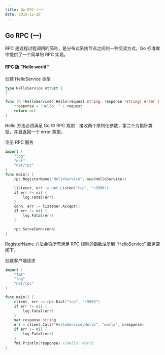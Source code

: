 ```yaml
---
title: Go RPC (一)
date: 2019-12-20
---
```



##  Go RPC (一)



RPC 是远程过程调用的简称，是分布式系统节点之间的一种交流方式。Go 标准库中提供了一个简单的 RPC 实现。



#### RPC 版 “Hello world“

创建 HelloService 类型

```go
type HelloService struct {
}

func (h *HelloService) Hello(request string, response *string) error {
	*response = "Hello: " + request
	return nil
}
```
Hello 方法必须满足 Go 中 RPC 规则：接收两个序列化参数，第二个为指针类型，并且返回一个 error 类型。



注册 RPC 服务

```go
import (
	"log"
	"net"
	"net/rpc"
)
func main() {
	rpc.RegisterName("HelloService", new(HelloService))

	listener, err := net.Listen("tcp", ":9999")
	if err != nil {
		log.Fatal(err)
	}
	conn, err := listener.Accept()
	if err != nil {
		log.Fatal(err)
	}

	rpc.ServeConn(conn)
}
```

RegisterName 方法会将所有满足 RPC 规则的函数注册到 “HelloService” 服务空间下。



创建客户端请求

```go
import (
	"fmt"
	"log"
	"net/rpc"
)

func main() {
	client, err := rpc.Dial("tcp", ":9999")
	if err != nil {
		log.Fatal(err)
	}
	var response string
	err = client.Call("HelloService.Hello", "world", &response)
	if err != nil {
		log.Fatal(err)
	}
    fmt.Println(response) //Hello: world
}
```

